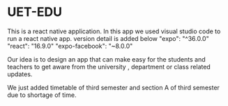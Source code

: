 # UET-EDU

This is a react native application. In this app we used visual studio code to run a react native app. version detail is added below
"expo": "^36.0.0"
"react": "16.9.0"
"expo-facebook": "~8.0.0"

Our idea is to design an app that can make easy for the students and teachers to get aware from the university , department 
or class related updates.

We just added timetable of third semester and section A of third semester due to shortage of time.
